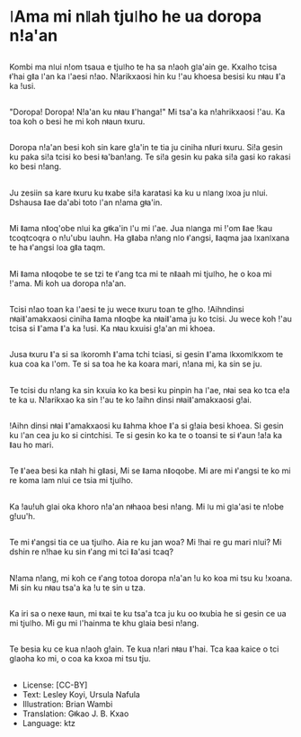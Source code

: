 # ǀAma mi nǁah tjuǀho he ua doropa nǃa'an

##
Kombi ma nǀui nǃom tsaua e tjuǀho te ha sa nǃaoh gǀa'ain ge. Kxaǀho tcisa ǂ'hai gǁa ǀ'an ka ǀ'aesi nǃao. Nǃarikxaosi hin ku ǃ'au khoesa besisi ku nǂau ǁ'a ka ǃusi.

##
"Doropa! Doropa! Nǃa'an ku nǂau ǁ'hanga!" Mi tsa'a ka nǃahrikxaosi ǃ'au. Ka toa koh o besi he mi koh nǂaun ǂxuru.

##
Doropa nǃa'an besi koh sin kare gǃa'in te tia ju ciniha nǁuri ǂxuru. Siǃa gesin ku paka siǃa tcisi ko besi ǂa'banǃang. Te siǃa gesin ku paka siǃa gasi ko rakasi ko besi nǃang.

##
Ju zesiin sa kare ǂxuru ku ǂxabe siǃa karatasi ka ku u nǀang ǀxoa ju nǀui. Dshausa ǁae da'abi toto ǀ'an nǃama gǂa'in.

##
Mi ǁama nǁoq'obe nǀui ka gǂka'in ǀ'u mi ǀ'ae. Jua nǀanga mi ǃ'om ǁae ǃkau tcoqtcoqra o nǃu'ubu ǀauhn. Ha gǁaba nǃang nǀo ǂ'angsi, ǁaqma jaa ǀxanǀxana te ha ǂ'angsi ǀoa gǁa taqm.

##
Mi ǁama nǁoqobe te se tzi te ǂ'ang tca mi te nǁaah mi tjuǀho, he o koa mi ǃ'ama. Mi koh ua doropa nǃa'an.

##
Tcisi nǃao toan ka ǀ'aesi te ju wece ǂxuru toan te gǃho. ǃAihndinsi nǂaiǁ'amakxaosi ciniha ǁama nǁoqbe ka nǂaiǁ'ama ju ko tcisi. Ju wece koh ǃ'au tcisa si ǁ'ama ǁ'a ka ǃusi. Ka nǂau kxuisi gǃa'an mi khoea.

##
Jusa ǂxuru ǁ'a si sa ǀkoromh ǁ'ama tchi tciasi, si gesin ǁ'ama ǀkxomǀkxom te kua coa ka ǀ'om. Te si sa toa he ka koara mari, nǃana mi, ka sin se ju.

##
Te tcisi du nǃang ka sin kxuia ko ka besi ku pinpin ha ǀ'ae, nǂai sea ko tca eǃa te ka u. Nǃarikxao ka sin ǃ'au te ko ǃaihn dinsi nǂaiǁ'amakxaosi gǃai.

##
ǃAihn dinsi nǂai ǁ'amakxaosi ku ǁahma khoe ǁ'a si gǃaia besi khoea. Si gesin ku ǀ'an cea ju ko si cintchisi. Te si gesin ko ka te o toansi te si ǂ'aun ǃaǃa ka ǁau ho mari.

##
Te ǁ'aea besi ka nǁah hi gǁasi, Mi se ǁama nǁoqobe. Mi are mi ǂ'angsi te ko mi re koma ǀam nǀui ce tsia mi tjuǀho.

##
Ka ǃauǃuh gǀai oka khoro nǃa'an nǂhaoa besi nǃang. Mi ǀu mi gǀa'asi te nǃobe gǃuu'h.

##
Te mi ǂ'angsi tia ce ua tjuǀho. Aia re ku jan woa? Mi ǃhai re gu mari nǀui? Mi dshin re nǃhae ku sin ǂ'ang mi tci ǁa'asi tcaq?

##
Nǃama nǃang, mi koh ce ǂ'ang totoa doropa nǃa'an ǃu ko koa mi tsu ku ǃxoana. Mi sin ku nǂau tsa'a ka ǃu te sin u tza.

##
Ka iri sa o nexe ǂaun, mi ǂxai te ku tsa'a tca ju ku oo ǂxubia he si gesin ce ua mi tjuǀho. Mi gu mi ǀ'hainma te khu gǀaia besi nǃang.

##
Te besia ku ce kua nǃaoh gǃain. Te kua nǃari nǂau ǁ'hai. Tca kaa kaice o tci gǀaoha ko mi, o coa ka kxoa mi tsu tju.

##
* License: [CC-BY]
* Text: Lesley Koyi, Ursula Nafula
* Illustration: Brian Wambi
* Translation: Gǂkao J. B. Kxao
* Language: ktz

